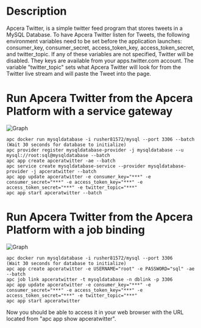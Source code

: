 # Description 
Apcera Twitter, is a simple twitter feed program that stores tweets in a MySQL Database. To have Apcera Twitter listen for Tweets, the following environment variables need to be set before the application launches: consumer_key, consumer_secret, access_token_key, access_token_secret, and twitter_topic. If any of these variables are not specified, Twitter  will be disabled. They keys are available from your apps.twitter.com account. The variable "twitter_topic" sets what Apcera Twitter will look for from the Twitter live stream and will paste the Tweet into the page.

# Run Apcera Twitter from the Apcera Platform with a service gateway
![Graph](http://i.imgur.com/qzC4xQH.png)
```
apc docker run mysqldatabase -i rusher81572/mysql --port 3306 --batch
(Wait 30 seconds for database to initialize)
apc provider register mysqldatabase-provider -j mysqldatabase --u mysql://root:sql@mysqldatabase --batch
apc app create apceratwitter -ae --batch
apc service create mysqldatabase-service --provider mysqldatabase-provider -j apceratwitter --batch
apc app update apceratwitter -e consumer_key="***" -e consumer_secret="***" -e access_token_key="***" -e access_token_secret="***" -e twitter_topic="***"
apc app start apceratwitter --batch
```

# Run Apcera Twitter from the Apcera Platform with a job binding
![Graph](http://i.imgur.com/RTYUeke.png)
```
apc docker run mysqldatabase -i rusher81572/mysql --port 3306
(Wait 30 seconds for database to initialize)
apc app create apceratwitter -e USERNAME="root" -e PASSWORD="sql" -ae --batch 
apc job link apceratwitter -t mysqldatabase -n dblink -p 3306
apc app update apceratwitter -e consumer_key="***" -e consumer_secret="***" -e access_token_key="***" -e access_token_secret="***" -e twitter_topic="***"
apc app start apceratwitter
```

Now you should be able to access it in your web browser with the URL located from "apc app show apceratwitter".
